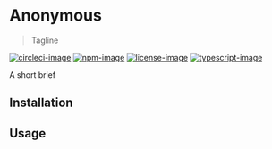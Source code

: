 # Anonymous
> Tagline

[![circleci-image]][circleci-url] [![npm-image]][npm-url] [![license-image]][license-url] [![typescript-image]][typescript-url]

A short brief

## Installation

## Usage

[circleci-image]: https://img.shields.io/circleci/project/github/bitkidd/adonis-imgix/master.svg?style=for-the-badge&logo=circleci
[circleci-url]: https://circleci.com/gh/bitkidd/adonis-imgix "circleci"

[npm-image]: https://img.shields.io/npm/v/Anonymous.svg?style=for-the-badge&logo=npm
[npm-url]: https://npmjs.org/package/Anonymous "npm"

[license-image]: https://img.shields.io/npm/l/Anonymous?color=blueviolet&style=for-the-badge
[license-url]: LICENSE "license"

[typescript-image]: https://img.shields.io/badge/Typescript-294E80.svg?style=for-the-badge&logo=typescript
[typescript-url]:  "typescript"
